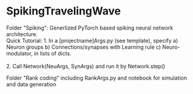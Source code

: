 # SpikingTravelingWave

Folder "Spiking": Generlized PyTorch based spiking neural network architecture. <br/>
                  Quick Tutorial: 1. In a [projectname]Args.py (see template), specify a) Neuron groups b) Connections/synapses with Learning rule  c) Neuro-modulator, in lists of dicts. <br/>               
                                  2. Call Network(NeuArgs, SynArgs) and run it by Network.step()<br/>

Folder "Rank coding" including RankArgs.py and notebook for simulation and data generation
